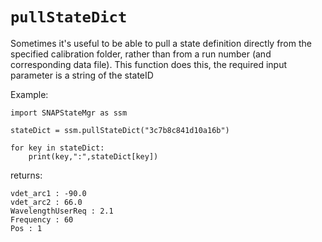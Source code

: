 # `pullStateDict`

Sometimes it's useful to be able to pull a state definition directly from the specified calibration folder, rather than from a run number (and corresponding data file). This function does this, the required input parameter is a string of the stateID

Example:
```
import SNAPStateMgr as ssm

stateDict = ssm.pullStateDict("3c7b8c841d10a16b")

for key in stateDict:
    print(key,":",stateDict[key])
```
returns:
```
vdet_arc1 : -90.0
vdet_arc2 : 66.0
WavelengthUserReq : 2.1
Frequency : 60
Pos : 1
```